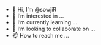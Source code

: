 - 👋 Hi, I’m @sowjiR
- 👀 I’m interested in ...
- 🌱 I’m currently learning ...
- 💞️ I’m looking to collaborate on ...
- 📫 How to reach me ...

<!---
sowjiR/sowjiR is a ✨ special ✨ repository because its `README.md` (this file) appears on your GitHub profile.
You can click the Preview link to take a look at your changes.
--->
